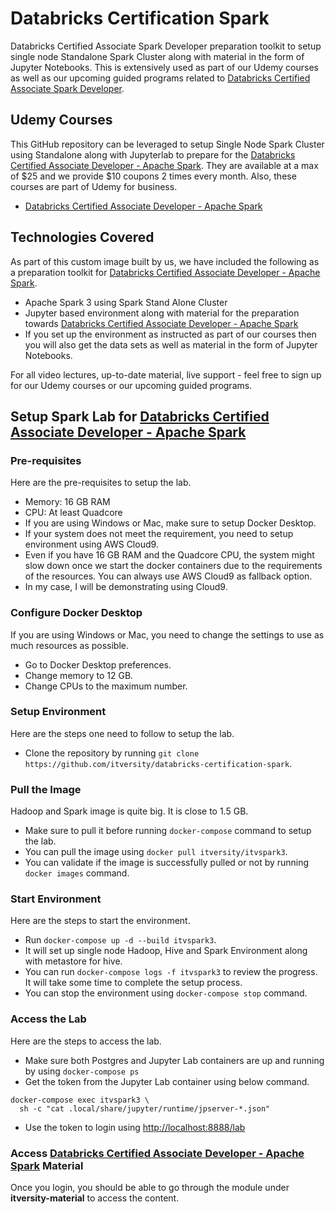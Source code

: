 # Databricks Certification Spark
Databricks Certified Associate Spark Developer preparation toolkit to setup single node Standalone Spark Cluster along with material in the form of Jupyter Notebooks. This is extensively used as part of our Udemy courses as well as our upcoming guided programs related to [Databricks Certified Associate Spark Developer](https://www.udemy.com/course/databricks-certified-associate-developer-for-apache-spark/learn/?referralCode=01367D05117098EB335C).

## Udemy Courses

This GitHub repository can be leveraged to setup Single Node Spark Cluster using Standalone along with Jupyterlab to prepare for the [Databricks Certified Associate Developer - Apache Spark](https://www.udemy.com/course/databricks-certified-associate-developer-for-apache-spark/learn/?referralCode=01367D05117098EB335C). They are available at a max of $25 and we provide $10 coupons 2 times every month. Also, these courses are part of Udemy for business.
* [Databricks Certified Associate Developer - Apache Spark](https://www.udemy.com/course/databricks-certified-associate-developer-for-apache-spark/learn/?referralCode=01367D05117098EB335C)

## Technologies Covered

As part of this custom image built by us, we have included the following as a preparation toolkit for [Databricks Certified Associate Developer - Apache Spark](https://www.udemy.com/course/databricks-certified-associate-developer-for-apache-spark/learn/?referralCode=01367D05117098EB335C).
* Apache Spark 3 using Spark Stand Alone Cluster
* Jupyter based environment along with material for the preparation towards [Databricks Certified Associate Developer - Apache Spark](https://www.udemy.com/course/databricks-certified-associate-developer-for-apache-spark/learn/?referralCode=01367D05117098EB335C)
* If you set up the environment as instructed as part of our courses then you will also get the data sets as well as material in the form of Jupyter Notebooks.

For all video lectures, up-to-date material, live support - feel free to sign up for our Udemy courses or our upcoming guided programs.

## Setup Spark Lab for [Databricks Certified Associate Developer - Apache Spark](https://www.udemy.com/course/databricks-certified-associate-developer-for-apache-spark/learn/?referralCode=01367D05117098EB335C)

### Pre-requisites

Here are the pre-requisites to setup the lab.
* Memory: 16 GB RAM
* CPU: At least Quadcore
* If you are using Windows or Mac, make sure to setup Docker Desktop.
* If your system does not meet the requirement, you need to setup environment using AWS Cloud9.
* Even if you have 16 GB RAM and the Quadcore CPU, the system might slow down once we start the docker containers due to the requirements of the resources. You can always use AWS Cloud9 as fallback option.
* In my case, I will be demonstrating using Cloud9.

### Configure Docker Desktop

If you are using Windows or Mac, you need to change the settings to use as much resources as possible.
* Go to Docker Desktop preferences.
* Change memory to 12 GB.
* Change CPUs to the maximum number.

### Setup Environment

Here are the steps one need to follow to setup the lab.
* Clone the repository by running `git clone https://github.com/itversity/databricks-certification-spark`.

### Pull the Image

Hadoop and Spark image is quite big. It is close to 1.5 GB.
* Make sure to pull it before running `docker-compose` command to setup the lab.
* You can pull the image using `docker pull itversity/itvspark3`.
* You can validate if the image is successfully pulled or not by running `docker images` command.

### Start Environment

Here are the steps to start the environment.
* Run `docker-compose up -d --build itvspark3`.
* It will set up single node Hadoop, Hive and Spark Environment along with metastore for hive.
* You can run `docker-compose logs -f itvspark3` to review the progress. It will take some time to complete the setup process.
* You can stop the environment using `docker-compose stop` command.

### Access the Lab

Here are the steps to access the lab.
* Make sure both Postgres and Jupyter Lab containers are up and running by using `docker-compose ps`
* Get the token from the Jupyter Lab container using below command.

```shell
docker-compose exec itvspark3 \
  sh -c "cat .local/share/jupyter/runtime/jpserver-*.json"
```

* Use the token to login using [http://localhost:8888/lab](http://localhost:8888/lab)

### Access [Databricks Certified Associate Developer - Apache Spark](https://www.udemy.com/course/databricks-certified-associate-developer-for-apache-spark/learn/?referralCode=01367D05117098EB335C) Material

Once you login, you should be able to go through the module under **itversity-material** to access the content.
